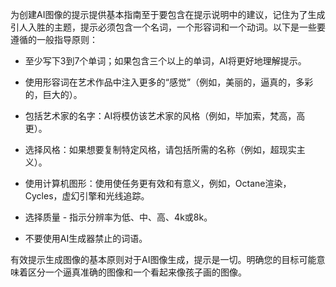 为创建AI图像的提示提供基本指南至于要包含在提示说明中的建议，记住为了生成引人入胜的主题，提示必须包含一个名词，一个形容词和一个动词。以下是一些要遵循的一般指导原则：

+   至少写下3到7个单词；如果包含三个以上的单词，AI将更好地理解提示。

+   使用形容词在艺术作品中注入更多的“感觉”（例如，美丽的，逼真的，多彩的，巨大的）。

+   包括艺术家的名字：AI将模仿该艺术家的风格（例如，毕加索，梵高，高更）。

+   选择风格：如果想要复制特定风格，请包括所需的名称（例如，超现实主义）。

+   使用计算机图形：使用使任务更有效和有意义，例如，Octane渲染，Cycles，虚幻引擎和光线追踪。

+   选择质量 - 指示分辨率为低、中、高、4k或8k。

+   不要使用AI生成器禁止的词语。

有效提示生成图像的基本原则对于AI图像生成，提示是一切。明确您的目标可能意味着区分一个逼真准确的图像和一个看起来像孩子画的图像。
